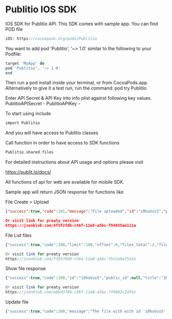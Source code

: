 # Publitio IOS SDK

IOS SDK for Publitio API. This SDK comes with sample app.
You can find POD file

```php
iOS: https://cocoapods.org/pods/Publitio
```
You want to add pod 'Publitio', '~> 1.0' similar to the following to your Podfile:

```php
target 'MyApp' do
pod 'Publitio', '~> 1.0'
end
```

Then run a pod install inside your terminal, or from CocoaPods.app.
Alternatively to give it a test run, run the command:
pod try Publitio


Enter API Secret & API Key into info plist against following key values.
PublitioAPISecret - <API Secret>
PublitioAPIKey - <API Key>

To start using include 

```php
import Publitio
```
And you will have access to Publitio classes

Call function in order to have access to SDK functions

```php
Publitio.shared.files
```
For detailed instructions about API usage and options please visit

https://publit.io/docs/

All functions of api for web are available for mobile SDK.



Sample app will return JSON response for functions like

File Create > Upload

```json
{"success":true,"code":201,"message":"File uploaded","id":"i0haVus5","public_id":null,"title":"IMG_20180924_125120","description":"","tags":"","type":"image","extension":"jpg","size":200602,"width":960,"height":1280,"privacy":"public","option_download":"disabled","option_ad":"enabled","option_transform":"disabled","wm_id":null,"url_preview":"https://media.publit.io/file/i0haVus5.jpg","versions":0,"hits":0,"created_at":"2018-10-01 11:43:44","updated_at":"2018-10-01 11:43:44"}d_at":"2018-10-01 11:38:21","updated_at":"2018-10-01 11:38:21"}

Or visit link for preaty version
https://jsonblob.com/4f5f2fdb-c56f-11e8-a5bc-f94935ae111a
```

File List files
```php
{"success":true,"code":200,"limit":100,"offset":0,"files_total":2,"files_count":2,"files":[{"id":"6yMN6jw0","public_id":"PublicIdVIdeo","title":"Instagram Ad 600x600 Jumper GamePlay 60s","description":"My Description","tags":"tags, separated, with, comma","type":"video","extension":"mp4","size":17099068,"width":600,"height":600,"duration":59.630000000000003,"privacy":"public","option_download":"enabled","option_ad":"enabled","option_transform":"enabled","wm_id":null,"url_preview":"https://media.publit.io/file/PublicIdVIdeo.mp4","url_download":"https://media.publit.io/download/PublicIdVIdeo.mp4?at=eyJpdiI6IllkbTBaYnUxK1FcL2RrNVlJYWRHS1JRPT0iLCJ2YWx1ZSI6Ill3b3RiaVpjRFhuaFhpelZ6NEU1RUVwMlhVc3Urb1duZXIwek9aeUhOUkk9IiwibWFjIjoiOWRkYWI5YmQ0OWI4MmRhYTA3OWQyMjIzNjNmZDQzNWZiZGQ5YzIxY2VkM2Q2MmZlMmE5ZjNlNDI5YWM2NGQ0NiJ9","versions":5,"hits":28,"created_at":"2018-09-21 07:56:40","updated_at":"2018-10-01 11:04:48"},{"id":"akb7hD8k","public_id":null,"title":"publitoo logo 600x600x","description":"","tags":"","type":"image","extension":"png","size":15028,"width":600,"height":600,"privacy":"public","option_download":"enabled","option_ad":"enabled","option_transform":"enabled","wm_id":null,"url_preview":"https://media.publit.io/file/akb7hD8k.png","url_download":"https://media.publit.io/download/akb7hD8k.png?at=eyJpdiI6IklkckM1SUpudTZpd1dManRUd1A1cFE9PSIsInZhbHVlIjoiXC9hT3hUTWlzVzB1UTcxRXdOZ0tHVjhmbHg4REtnN0htcnpjWG93bGRvTEk9IiwibWFjIjoiYWY0ZGFiNmVjYmMxNzAxYjBkYzY3NWMyNjQzZTRiYzU2NWI1ZGQwYThmN2Y3YmJmMjgxN2RmODQ0NjkyNmFkNSJ9","versions":0,"hits":0,"created_at":"2018-09-21 08:12:07","updated_at":"2018-09-21 08:12:07"}]}

Or visit link for preaty version
https://jsonblob.com/ff837690-c56e-11e8-a5bc-f5c2a9af53a5
```

Show file response
```php
{"success":true,"code":200,"id":"i0haVus5","public_id":null,"title":"IMG_20180924_125120","description":"","tags":"","type":"image","extension":"jpg","size":200602,"width":960,"height":1280,"privacy":"public","option_download":"disabled","option_ad":"enabled","option_transform":"disabled","wm_id":null,"url_preview":"https://media.publit.io/file/i0haVus5.jpg","versions":0,"hits":0,"created_at":"2018-10-01 11:43:44","updated_at":"2018-10-01 11:43:44"}

Or visit link for preaty version
https://jsonblob.com/ebbd3f4b-c56f-11e8-a5bc-7f6602c2dfec
```

Update file
```php
{"success":true,"code":200,"message":"The file with with id 'i0haVus5' has been updated"}
```





